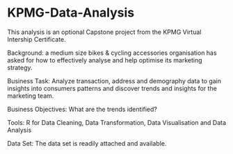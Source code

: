 # KPMG-Data-Analysis

This analysis is an optional Capstone project from the KPMG Virtual Intership Certificate.

Background:
a medium size bikes & cycling accessories organisation has asked for how to effectively analyse and help optimise its marketing strategy. 

Business Task:
Analyze transaction, address and demography data to gain insights into consumers patterns and discover trends and insights for the marketing team.

Business Objectives:
What are the trends identified?

Tools:
R for Data Cleaning, Data Transformation, Data Visualisation and Data Analysis

Data Set:
The data set is readily attached and available.
